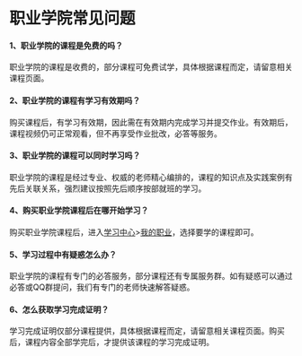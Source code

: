 # 职业学院常见问题

#### 1、职业学院的课程是免费的吗？

职业学院的课程是收费的，部分课程可免费试学，具体根据课程而定，请留意相关课程页面。

#### 2、职业学院的课程有学习有效期吗？

购买课程后，有学习有效期，因此需在有效期内完成学习并提交作业。有效期后，课程视频仍可正常观看，但不再享受作业批改，必答等服务。

#### 3、职业学院的课程可以同时学习吗？

职业学院的课程是经过专业、权威的老师精心编排的，课程的知识点及实践案例有先后关联关系，强烈建议按照先后顺序按部就班的学习。

#### 4、购买职业学院课程后在哪开始学习？

购买职业学院课程后，进入[学习中心](http://xue.jikexueyuan.com/)>[我的职业](http://xue.jikexueyuan.com/zhiye)，选择要学的课程即可。

#### 5、学习过程中有疑惑怎么办？

职业学院的课程有专门的必答服务，部分课程还有专属服务群。如有疑惑可以通过必答或QQ群提问，我们有专门的老师快速解答疑惑。

#### 6、怎么获取学习完成证明？

学习完成证明仅部分课程提供，具体根据课程而定，请留意相关课程页面。购买后，课程内容全部学完后，才提供该课程的学习完成证明。
